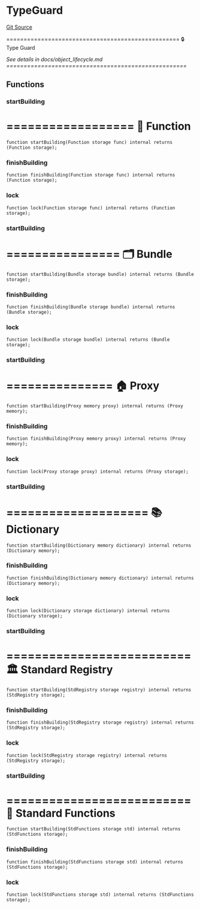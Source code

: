 # TypeGuard
[Git Source](https://github.com/metacontract/mc/blob/d41f04df9ea19494be75c66f344b8104caf03cd2/resources/devkit/api-reference/types/TypeGuard.sol)

==================================================
🔒 Type Guard

*See details in docs/object_lifecycle.md
====================================================*


## Functions
### startBuilding

==================
🧩 Function
====================


```solidity
function startBuilding(Function storage func) internal returns (Function storage);
```

### finishBuilding


```solidity
function finishBuilding(Function storage func) internal returns (Function storage);
```

### lock


```solidity
function lock(Function storage func) internal returns (Function storage);
```

### startBuilding

================
🗂️ Bundle
==================


```solidity
function startBuilding(Bundle storage bundle) internal returns (Bundle storage);
```

### finishBuilding


```solidity
function finishBuilding(Bundle storage bundle) internal returns (Bundle storage);
```

### lock


```solidity
function lock(Bundle storage bundle) internal returns (Bundle storage);
```

### startBuilding

===============
🏠 Proxy
=================


```solidity
function startBuilding(Proxy memory proxy) internal returns (Proxy memory);
```

### finishBuilding


```solidity
function finishBuilding(Proxy memory proxy) internal returns (Proxy memory);
```

### lock


```solidity
function lock(Proxy storage proxy) internal returns (Proxy storage);
```

### startBuilding

====================
📚 Dictionary
======================


```solidity
function startBuilding(Dictionary memory dictionary) internal returns (Dictionary memory);
```

### finishBuilding


```solidity
function finishBuilding(Dictionary memory dictionary) internal returns (Dictionary memory);
```

### lock


```solidity
function lock(Dictionary storage dictionary) internal returns (Dictionary storage);
```

### startBuilding

==========================
🏛 Standard Registry
============================


```solidity
function startBuilding(StdRegistry storage registry) internal returns (StdRegistry storage);
```

### finishBuilding


```solidity
function finishBuilding(StdRegistry storage registry) internal returns (StdRegistry storage);
```

### lock


```solidity
function lock(StdRegistry storage registry) internal returns (StdRegistry storage);
```

### startBuilding

==========================
🏰 Standard Functions
============================


```solidity
function startBuilding(StdFunctions storage std) internal returns (StdFunctions storage);
```

### finishBuilding


```solidity
function finishBuilding(StdFunctions storage std) internal returns (StdFunctions storage);
```

### lock


```solidity
function lock(StdFunctions storage std) internal returns (StdFunctions storage);
```

